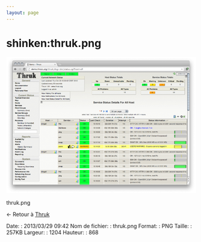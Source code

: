 ```yaml
---
layout: page
---
```


shinken:thruk.png
=================

[![thruk.png](../../assets/media/shinken/thruk.png@cache=&w=900&h=648 "thruk.png")](../../assets/media/shinken/thruk.png@cache= "Afficher le fichier original")

thruk.png

← Retour à
[Thruk](../../shinken/shinken-use-ui/use_with_thruk.html "shinken:shinken-use-ui:use_with_thruk")

Date:
:   2013/03/29 09:42
Nom de fichier:
:   thruk.png
Format:
:   PNG
Taille:
:   257KB
Largeur:
:   1204
Hauteur:
:   868

